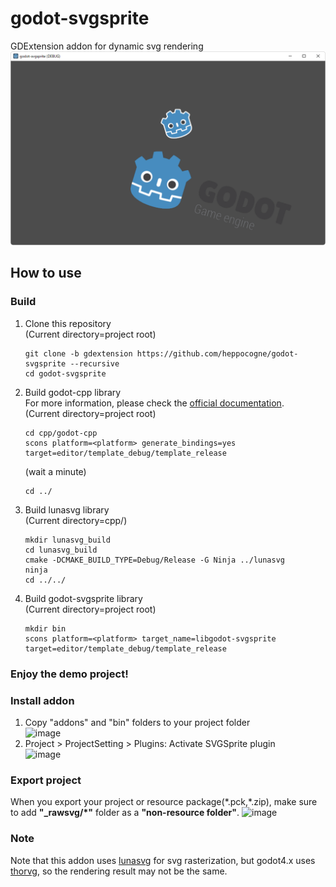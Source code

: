 # godot-svgsprite
GDExtension addon for dynamic svg rendering  
![](screenshot.png)

## How to use
### Build
1. Clone this repository  
   (Current directory=project root)
   ```
   git clone -b gdextension https://github.com/heppocogne/godot-svgsprite --recursive
   cd godot-svgsprite
   ```
2. Build godot-cpp library  
   For more information, please check the [official documentation](https://docs.godotengine.org/en/stable/tutorials/scripting/gdnative/gdnative_cpp_example.html).  
   (Current directory=project root)
   ```
   cd cpp/godot-cpp
   scons platform=<platform> generate_bindings=yes target=editor/template_debug/template_release
   ```
   (wait a minute)
    
   ```
   cd ../
   ```
3. Build lunasvg library  
   (Current directory=cpp/)
   ```
   mkdir lunasvg_build
   cd lunasvg_build
   cmake -DCMAKE_BUILD_TYPE=Debug/Release -G Ninja ../lunasvg
   ninja
   cd ../../
   ```
4. Build godot-svgsprite library  
   (Current directory=project root)
   ```
   mkdir bin
   scons platform=<platform> target_name=libgodot-svgsprite target=editor/template_debug/template_release
   ```

### Enjoy the demo project!

### Install addon
1. Copy "addons" and "bin" folders to your project folder  
   ![image](https://user-images.githubusercontent.com/83043568/192418076-98a9eaab-ac55-4b71-85c3-f62afe3929e5.png)
2. Project > ProjectSetting > Plugins: Activate SVGSprite plugin  
   ![image](https://user-images.githubusercontent.com/83043568/192416729-c99612d1-476c-4471-b414-46b34a64544d.png)

### Export project
When you export your project or resource package(\*.pck,\*.zip), make sure to add **"_rawsvg/*"** folder as a **"non-resource folder"**.
![image](https://user-images.githubusercontent.com/83043568/194685009-51ce22cb-d1f9-4e08-b0d7-ffa311e5ec43.png)

### Note
Note that this addon uses [lunasvg](https://github.com/sammycage/lunasvg) for svg rasterization, but godot4.x uses [thorvg](https://github.com/thorvg/thorvg), so the rendering result may not be the same.
